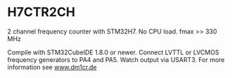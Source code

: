 # H7CTR2CH
2 channel frequency counter with STM32H7. No CPU load. fmax >> 330 MHz

Compile with STM32CubeIDE 1.8.0 or newer.
Connect LVTTL or LVCMOS frequency generators to PA4 and PA5.
Watch output via USART3.
For more information see www.dm1cr.de

